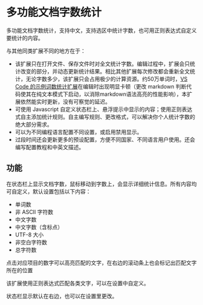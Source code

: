 # 多功能文档字数统计

多功能文档字数统计，支持中文，支持选区中统计字数，也可用正则表达式自定义要统计的内容。

与其他同类扩展不同的地方在于：

- 该扩展只在打开文件、保存文件时对全文统计字数。编辑过程中，扩展会只统计改变的部分，并动态更新统计结果。相比其他扩展每次修改都会重新全文统计，无论字数多少，该扩展只会占用极少的计算资源。约50万单词时，[VS Code 的示例词数统计扩展](https://marketplace.visualstudio.com/items?itemName=ms-vscode.wordcount)在编辑时出现明显卡顿（更改 markdown 判断代码使其在纯文本模式下启动，以消除markdown语法高亮的性能影响），本扩展依然能实时更新，没有可察觉的延迟。
- 可使用 Javascript 自定义状态栏上、悬浮提示中显示的内容；使用正则表达式自主添加统计规则。自主编写规则、更改格式，可以解决你个人统计字数的绝大部分需求。
- 可以为不同编程语言配置不同设置，或启用禁用显示。
- 过段时间还会更新更多的预设配置，方便不同国家、不同语言用户使用。还会编写配置教程和中英文描述。

## 功能

在状态栏上显示文档字数，鼠标移动到字数上，会显示详细统计信息。所有内容均可自定义，默认设置包括以下内容：

- 单词数
- 非 ASCII 字符数
- 中文字数
- 中文字数（含标点）
- UTF-8 大小
- 非空白字符数
- 总字符数

点击对应项目的数字可以高亮匹配的文字，在右边的滚动条上也会标记出匹配文字所在的位置

该扩展使用正则表达式匹配各类文字，可以在设置中自定义。

状态栏显示默认在右边，也可以在设置里更改。
